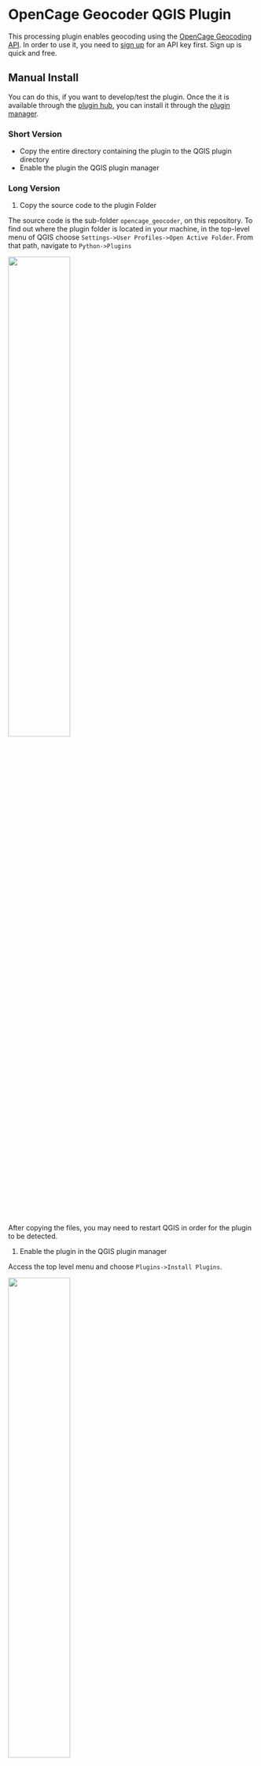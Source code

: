 # OpenCage Geocoder QGIS Plugin

This processing plugin enables geocoding using the [OpenCage Geocoding API](https://opencagedata.com). In order to use it, you need to [sign up](https://opencagedata.com/users/sign_up) for an API key first. Sign up is quick and free.

## Manual Install

You can do this, if you want to develop/test the plugin. Once the it is available through the [plugin hub](https://plugins.qgis.org/), you can install it through the [plugin manager](https://docs.qgis.org/3.28/en/docs/training_manual/qgis_plugins/fetching_plugins.html).

### Short Version

* Copy the entire directory containing the plugin to the QGIS plugin directory
* Enable the plugin the QGIS plugin manager

### Long Version

1. Copy the source code to the plugin Folder

The source code is the sub-folder `opencage_geocoder`, on this repository. To find out where the plugin folder is located in your machine, in the top-level menu of QGIS choose `Settings->User Profiles->Open Active Folder`.  From that path, navigate to `Python->Plugins`

<img src="./active-qgis-folder.png" width="50%">

After copying the files, you may need to restart QGIS in order for the plugin to be detected.

1. Enable the plugin in the QGIS plugin manager

Access the top level menu and choose `Plugins->Install Plugins`.

<img src="./plugin-manager.png" width="50%">

 On the left panel, select `Installed`: the opencage geocoder plugin should be listed. Select it to enable it and close the dialog.

 <img src="./enable-plugin.png" width="50%">

## Using the Plugin

After enabling the plugin, its algorithms will be available in the `processing toolbox`. To enable the toolbox choose `Processing->Toolbox` in the top level menu. This will enable panel on the right side of QGIS.

 <img src="./opening-processing.png" width="50%">

You can browse the processing panel to find the `Opencage` provider, or type `opencage` in the searchbar, to filter it. Under the `Opencage` provider, you will find the available algorithms. You can click any of them to run them.

 <img src="./processing-toolbox.png" width="50%">

### Forward Geocoding

Before runnning this algorithm you will need a text file (csv), with a field which contains locations in natural language (addresses, cities, postcodes); this will be the input of the geocoding algorithm. You can use the [sample](./opencage_geocoder/test/data/sample_small.csv) provided in the test folder. Add it to QGIS, by dragging the file into the layers panel on the left

 <img src="./address-file.png" width="50%">

To run the forward geocoding algorithm, click in `Forward`. This will open a dialog with options. In the input layer, choose the file you just added (it should be added by default, if you don't have any more layers). Then select the field which contains the location you want to geocode; in this case, `Morada`. Select the other options as appropriate and choose `Run`. 

 <img src="./forward-geocoder.png" width="50%">

The geocode process will run in the background and show you a log of what is happening. When completed it will automatically add a vector file to the QGIS layer browser, which contains the geocoded locations, along with other structured information (depending on the options you selected). If you want to persist this file, you should export the layer to a geospatial format (e.g.: Geopackage, GeoJSON, etc).

 <img src="./run-forward.png" width="50%">

<img src="./results.png" width="50%">

## Develop

  * You can use the ` Makefile` to compile and deploy when you make changes. This requires GNU make (gmake). The Makefile is ready to use, however you  will have to edit it to add addional Python source files, dialogs, and translations.
  * You can also use `pb_tool` to compile and deploy your plugin. Tweak the `pb_tool.cfg`  file included with your plugin as you add files. Install `pb_tool` using 
  `pip` or `easy_install`. See http://loc8.cc/pb_tool for more information.
  * Test the code using `make test` (or run tests from your IDE)

  For information on writing PyQGIS code, see http://loc8.cc/pyqgis_resources for a list of resources.

## Test

You can run the unit tests on the [test folder](./test/).

Run all tests:

```bash
pytest-3 opencage_geocoder/test/
```
Run specific test:

```bash
 pytest-3 opencage_geocoder/test/test_forward_geocoder.py 
```

Before running the tests, you need to export your OpenCage key as an environment variable:

```bash
 export OPENCAGE_KEY=[your-key-here]
```

### Data

The [data](./opencage_geocoder/test/data/) folder contains sample data that can be used in the unit tests.

* [sample_large.csv](./opencage_geocoder/test/data/sample_large.csv): The IVAUCHER dataset was made available by the Portuguese government in 2021, during the IVAUCHER program; it contains a list of gas stations addresses in Portugal. This program, along with the website where the data was available, were now deactivated. You can read the complete story [here](https://doublebyteblog.wordpress.com/2021/11/16/mapping-the-ivaucher/).
* [sample_small.csv](./opencage_geocoder/test/data/sample_small.csv): Subset of sample_large.csv. 
* [portuguese-poi.gpkg](./opencage_geocoder/test/data/portuguese-poi.gpkg): Portuguese Points of Interest obtained from OpenStreetMap. Dataset includes Madeira and Azores islands. Uses [GeoPackage](https://www.geopackage.org/) backend via OGR provider. This dataset was obtained from a [pygeoapi collection](https://demo.pygeoapi.io/master/collections/ogr_gpkg_poi).
* [portuguese-poi_small.gpkg](./opencage_geocoder/test/data/portuguese-poi_small.gpkg): Subset of portuguese-poi.gpkg.

## Who is OpenCage GmbH?

<a href="https://opencagedata.com"><img src="./opencage_logo_300_150.png"></a>

We run the [OpenCage Geocoding API](https://opencagedata.com). Learn more [about us](https://opencagedata.com/about). 

We also run [Geomob](https://thegeomob.com), a series of regular meetups for location based service creators, where we do our best to highlight geoinnovation. If you like geo stuff, you will probably enjoy [the Geomob podcast](https://thegeomob.com/podcast/).